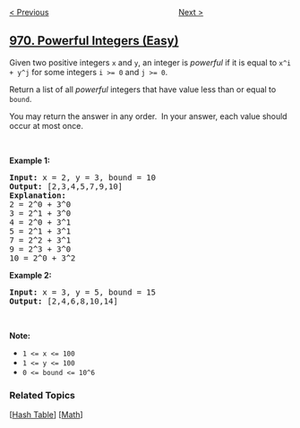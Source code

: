 <!--|This file generated by command(leetcode description); DO NOT EDIT.    |-->
<!--+----------------------------------------------------------------------+-->
<!--|@author    openset <openset.wang@gmail.com>                           |-->
<!--|@link      https://github.com/openset                                 |-->
<!--|@home      https://github.com/openset/leetcode                        |-->
<!--+----------------------------------------------------------------------+-->

[< Previous](../pancake-sorting "Pancake Sorting")
　　　　　　　　　　　　　　　　
[Next >](../flip-binary-tree-to-match-preorder-traversal "Flip Binary Tree To Match Preorder Traversal")

## [970. Powerful Integers (Easy)](https://leetcode.com/problems/powerful-integers "强整数")

<p>Given two positive integers <code>x</code> and <code>y</code>, an integer is <em>powerful</em>&nbsp;if it is equal to <code>x^i + y^j</code>&nbsp;for&nbsp;some integers <code>i &gt;= 0</code> and <code>j &gt;= 0</code>.</p>

<p>Return a list of all <em>powerful</em> integers that have value less than or equal to <code>bound</code>.</p>

<p>You may return the answer in any order.&nbsp; In your answer, each value should occur at most once.</p>

<p>&nbsp;</p>

<div>
<p><strong>Example 1:</strong></p>

<pre>
<strong>Input: </strong>x = <span id="example-input-1-1">2</span>, y = <span id="example-input-1-2">3</span>, bound = <span id="example-input-1-3">10</span>
<strong>Output: </strong><span id="example-output-1">[2,3,4,5,7,9,10]</span>
<strong>Explanation: </strong>
2 = 2^0 + 3^0
3 = 2^1 + 3^0
4 = 2^0 + 3^1
5 = 2^1 + 3^1
7 = 2^2 + 3^1
9 = 2^3 + 3^0
10 = 2^0 + 3^2
</pre>

<div>
<p><strong>Example 2:</strong></p>

<pre>
<strong>Input: </strong>x = <span id="example-input-2-1">3</span>, y = <span id="example-input-2-2">5</span>, bound = <span id="example-input-2-3">15</span>
<strong>Output: </strong><span id="example-output-2">[2,4,6,8,10,14]</span>
</pre>
</div>
</div>

<p>&nbsp;</p>

<p><strong>Note:</strong></p>

<ul>
	<li><code>1 &lt;= x &lt;= 100</code></li>
	<li><code>1 &lt;= y&nbsp;&lt;= 100</code></li>
	<li><code>0 &lt;= bound&nbsp;&lt;= 10^6</code></li>
</ul>

### Related Topics
  [[Hash Table](../../tag/hash-table/README.md)]
  [[Math](../../tag/math/README.md)]
